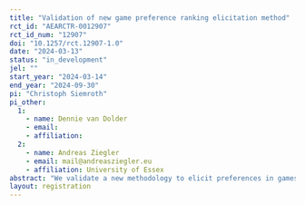 ```yaml
---
title: "Validation of new game preference ranking elicitation method"
rct_id: "AEARCTR-0012907"
rct_id_num: "12907"
doi: "10.1257/rct.12907-1.0"
date: "2024-03-13"
status: "in_development"
jel: ""
start_year: "2024-03-14"
end_year: "2024-09-30"
pi: "Christoph Siemroth"
pi_other:
  1:
    - name: Dennie van Dolder
    - email: 
    - affiliation: 
  2:
    - name: Andreas Ziegler
    - email: mail@andreasziegler.eu
    - affiliation: University of Essex
abstract: "We validate a new methodology to elicit preferences in games."
layout: registration
---
```


